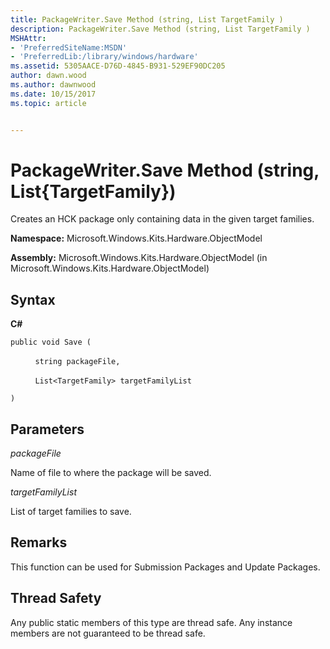```yaml
---
title: PackageWriter.Save Method (string, List TargetFamily )
description: PackageWriter.Save Method (string, List TargetFamily )
MSHAttr:
- 'PreferredSiteName:MSDN'
- 'PreferredLib:/library/windows/hardware'
ms.assetid: 5305AACE-D76D-4845-B931-529EF90DC205
author: dawn.wood
ms.author: dawnwood
ms.date: 10/15/2017
ms.topic: article


---
```


# PackageWriter.Save Method (string, List{TargetFamily})


Creates an HCK package only containing data in the given target families.

**Namespace:** Microsoft.Windows.Kits.Hardware.ObjectModel

**Assembly:** Microsoft.Windows.Kits.Hardware.ObjectModel (in Microsoft.Windows.Kits.Hardware.ObjectModel)

## <span id="Syntax"></span><span id="syntax"></span><span id="SYNTAX"></span>Syntax


**C#**

`public void Save (`

          `string packageFile,`

          `List<TargetFamily> targetFamilyList`

`)`

## <span id="Parameters"></span><span id="parameters"></span><span id="PARAMETERS"></span>Parameters


*packageFile*

Name of file to where the package will be saved.

*targetFamilyList*

List of target families to save.

## <span id="Remarks"></span><span id="remarks"></span><span id="REMARKS"></span>Remarks


This function can be used for Submission Packages and Update Packages.

## <span id="Thread_Safety"></span><span id="thread_safety"></span><span id="THREAD_SAFETY"></span>Thread Safety


Any public static members of this type are thread safe. Any instance members are not guaranteed to be thread safe.

 

 






